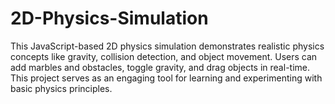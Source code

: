 # 2D-Physics-Simulation
This JavaScript-based 2D physics simulation demonstrates realistic physics concepts like gravity, collision detection, and object movement. Users can add marbles and obstacles, toggle gravity, and drag objects in real-time. This project serves as an engaging tool for learning and experimenting with basic physics principles.

